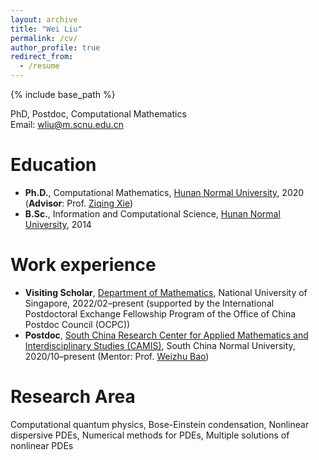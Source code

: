 ```yaml
---
layout: archive
title: "Wei Liu"
permalink: /cv/
author_profile: true
redirect_from:
  - /resume
---
```


{% include base_path %}

<!-- &nbsp; -->

<!-- Brief CV -->

PhD, Postdoc, Computational Mathematics <br>
Email: wliu@m.scnu.edu.cn


Education
======
* **Ph.D.**, Computational Mathematics, [Hunan Normal University](https://www.hunnu.edu.cn), 2020 (**Advisor**: Prof. [Ziqing Xie](https://mc.hunnu.edu.cn/info/1665/4995.htm))
* **B.Sc.**, Information and Computational Science, [Hunan Normal University](https://www.hunnu.edu.cn), 2014


Work experience
======
* **Visiting Scholar**, [Department of Mathematics](https://www.math.nus.edu.sg), National University of Singapore, 2022/02–present (supported by the International Postdoctoral Exchange Fellowship Program of the Office of China Postdoc Council (OCPC))
* **Postdoc**, [South China Research Center for Applied Mathematics and Interdisciplinary Studies (CAMIS)](http://camis.scnu.edu.cn/), South China Normal University, 2020/10–present (Mentor: Prof. [Weizhu Bao](https://blog.nus.edu.sg/matbwz/))


Research Area
======
Computational quantum physics, Bose-Einstein condensation, Nonlinear dispersive PDEs, Numerical methods for PDEs, Multiple solutions of nonlinear PDEs



<!--   
Skills
======
* Skill 1
* Skill 2
  * Sub-skill 2.1
  * Sub-skill 2.2
  * Sub-skill 2.3
* Skill 3

Publications
======
  <ul>{% for post in site.publications %}
    {% include archive-single-cv.html %}
  {% endfor %}</ul>
  
Talks
======
  <ul>{% for post in site.talks %}
    {% include archive-single-talk-cv.html %}
  {% endfor %}</ul>
  
Teaching
======
  <ul>{% for post in site.teaching %}
    {% include archive-single-cv.html %}
  {% endfor %}</ul>
  
Service and leadership
======
* Currently signed in to 43 different slack teams
 -->


